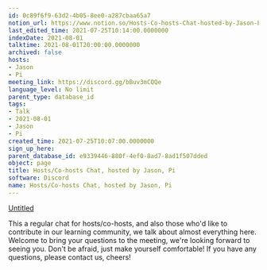```yaml
---
id: 0c89f6f9-63d2-4b05-8ee0-a287cbaa65a7
notion_url: https://www.notion.so/Hosts-Co-hosts-Chat-hosted-by-Jason-Pi-0c89f6f963d24b058ee0a287cbaa65a7
last_edited_time: 2021-07-25T10:14:00.0000000
indexDate: 2021-08-01
talktime: 2021-08-01T20:00:00.0000000
archived: false
hosts:
- Jason
- Pi
meeting_link: https://discord.gg/bBuv3mCQQe
language_level: No limit
parent_type: database_id
tags:
- Talk
- 2021-08-01
- Jason
- Pi
created_time: 2021-07-25T10:07:00.0000000
sign_up_here: 
parent_database_id: e9339446-880f-4ef0-8ad7-8ad1f507dded
object: page
title: Hosts/Co-hosts Chat, hosted by Jason, Pi
software: Discord
name: Hosts/Co-hosts Chat, hosted by Jason, Pi
---
```




[Untitled](https://www.notion.so/cb083fc4f0b7459aa5afe1900ef25a1f)   


This a regular chat for hosts/co-hosts, and also those who'd like to contribute in our learning community, we talk about almost everything here. Welcome to bring your questions to the meeting, we're looking forward to seeing you. Don't be afraid, just make yourself comfortable!
If you have any questions, please contact us, cheers!







